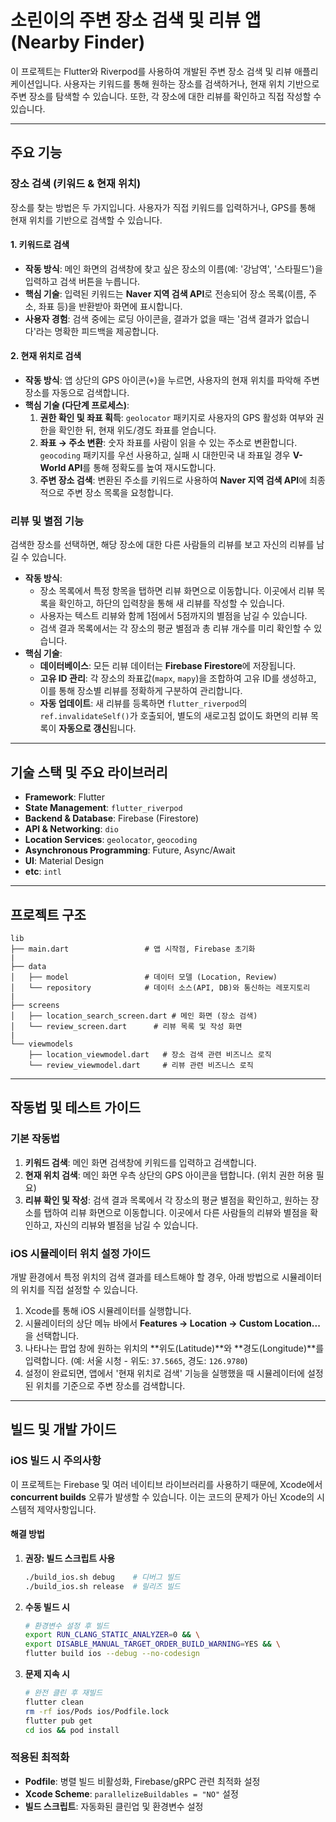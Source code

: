 # 소린이의 주변 장소 검색 및 리뷰 앱 (Nearby Finder)

이 프로젝트는 Flutter와 Riverpod를 사용하여 개발된 주변 장소 검색 및 리뷰 애플리케이션입니다. 사용자는 키워드를 통해 원하는 장소를 검색하거나, 현재 위치 기반으로 주변 장소를 탐색할 수 있습니다. 또한, 각 장소에 대한 리뷰를 확인하고 직접 작성할 수 있습니다.

-----

## 주요 기능

### 장소 검색 (키워드 & 현재 위치)

장소를 찾는 방법은 두 가지입니다. 사용자가 직접 키워드를 입력하거나, GPS를 통해 현재 위치를 기반으로 검색할 수 있습니다.

#### 1\. 키워드로 검색

  * **작동 방식**: 메인 화면의 검색창에 찾고 싶은 장소의 이름(예: '강남역', '스타필드')을 입력하고 검색 버튼을 누릅니다.
  * **핵심 기술**: 입력된 키워드는 **Naver 지역 검색 API**로 전송되어 장소 목록(이름, 주소, 좌표 등)을 반환받아 화면에 표시합니다.
  * **사용자 경험**: 검색 중에는 로딩 아이콘을, 결과가 없을 때는 '검색 결과가 없습니다'라는 명확한 피드백을 제공합니다.

#### 2\. 현재 위치로 검색

  * **작동 방식**: 앱 상단의 GPS 아이콘(⌖)을 누르면, 사용자의 현재 위치를 파악해 주변 장소를 자동으로 검색합니다.
  * **핵심 기술 (다단계 프로세스)**:
    1.  **권한 확인 및 좌표 획득**: `geolocator` 패키지로 사용자의 GPS 활성화 여부와 권한을 확인한 뒤, 현재 위도/경도 좌표를 얻습니다.
    2.  **좌표 → 주소 변환**: 숫자 좌표를 사람이 읽을 수 있는 주소로 변환합니다. `geocoding` 패키지를 우선 사용하고, 실패 시 대한민국 내 좌표일 경우 **V-World API**를 통해 정확도를 높여 재시도합니다.
    3.  **주변 장소 검색**: 변환된 주소를 키워드로 사용하여 **Naver 지역 검색 API**에 최종적으로 주변 장소 목록을 요청합니다.

### 리뷰 및 별점 기능

검색한 장소를 선택하면, 해당 장소에 대한 다른 사람들의 리뷰를 보고 자신의 리뷰를 남길 수 있습니다.

  * **작동 방식**: 
      * 장소 목록에서 특정 항목을 탭하면 리뷰 화면으로 이동합니다. 이곳에서 리뷰 목록을 확인하고, 하단의 입력창을 통해 새 리뷰를 작성할 수 있습니다.
      * 사용자는 텍스트 리뷰와 함께 1점에서 5점까지의 별점을 남길 수 있습니다.
      * 검색 결과 목록에서는 각 장소의 평균 별점과 총 리뷰 개수를 미리 확인할 수 있습니다.
  * **핵심 기술**:
      * **데이터베이스**: 모든 리뷰 데이터는 **Firebase Firestore**에 저장됩니다.
      * **고유 ID 관리**: 각 장소의 좌표값(`mapx`, `mapy`)을 조합하여 고유 ID를 생성하고, 이를 통해 장소별 리뷰를 정확하게 구분하여 관리합니다.
      * **자동 업데이트**: 새 리뷰를 등록하면 `flutter_riverpod`의 `ref.invalidateSelf()`가 호출되어, 별도의 새로고침 없이도 화면의 리뷰 목록이 **자동으로 갱신**됩니다.

-----

## 기술 스택 및 주요 라이브러리

  * **Framework**: Flutter
  * **State Management**: `flutter_riverpod`
  * **Backend & Database**: Firebase (Firestore)
  * **API & Networking**: `dio`
  * **Location Services**: `geolocator`, `geocoding`
  * **Asynchronous Programming**: Future, Async/Await
  * **UI**: Material Design
  * **etc**: `intl`

-----

## 프로젝트 구조

```
lib
├── main.dart                 # 앱 시작점, Firebase 초기화
|
├── data
│   ├── model                 # 데이터 모델 (Location, Review)
│   └── repository            # 데이터 소스(API, DB)와 통신하는 레포지토리
|
├── screens
│   ├── location_search_screen.dart # 메인 화면 (장소 검색)
│   └── review_screen.dart      # 리뷰 목록 및 작성 화면
|
└── viewmodels
    ├── location_viewmodel.dart   # 장소 검색 관련 비즈니스 로직
    └── review_viewmodel.dart     # 리뷰 관련 비즈니스 로직
```

-----

## 작동법 및 테스트 가이드

### 기본 작동법

1.  **키워드 검색**: 메인 화면 검색창에 키워드를 입력하고 검색합니다.
2.  **현재 위치 검색**: 메인 화면 우측 상단의 GPS 아이콘을 탭합니다. (위치 권한 허용 필요)
3.  **리뷰 확인 및 작성**: 검색 결과 목록에서 각 장소의 평균 별점을 확인하고, 원하는 장소를 탭하여 리뷰 화면으로 이동합니다. 이곳에서 다른 사람들의 리뷰와 별점을 확인하고, 자신의 리뷰와 별점을 남길 수 있습니다.



### iOS 시뮬레이터 위치 설정 가이드

개발 환경에서 특정 위치의 검색 결과를 테스트해야 할 경우, 아래 방법으로 시뮬레이터의 위치를 직접 설정할 수 있습니다.

1.  Xcode를 통해 iOS 시뮬레이터를 실행합니다.
2.  시뮬레이터의 상단 메뉴 바에서 **Features → Location → Custom Location...** 을 선택합니다.
3.  나타나는 팝업 창에 원하는 위치의 \*\*위도(Latitude)\*\*와 \*\*경도(Longitude)\*\*를 입력합니다. (예: 서울 시청 - 위도: `37.5665`, 경도: `126.9780`)
4.  설정이 완료되면, 앱에서 '현재 위치로 검색' 기능을 실행했을 때 시뮬레이터에 설정된 위치를 기준으로 주변 장소를 검색합니다.

-----

## 빌드 및 개발 가이드

### iOS 빌드 시 주의사항

이 프로젝트는 Firebase 및 여러 네이티브 라이브러리를 사용하기 때문에, Xcode에서 **concurrent builds** 오류가 발생할 수 있습니다. 이는 코드의 문제가 아닌 Xcode의 시스템적 제약사항입니다.

#### 해결 방법

1. **권장: 빌드 스크립트 사용**
   ```bash
   ./build_ios.sh debug    # 디버그 빌드
   ./build_ios.sh release  # 릴리즈 빌드
   ```

2. **수동 빌드 시**
   ```bash
   # 환경변수 설정 후 빌드
   export RUN_CLANG_STATIC_ANALYZER=0 && \
   export DISABLE_MANUAL_TARGET_ORDER_BUILD_WARNING=YES && \
   flutter build ios --debug --no-codesign
   ```

3. **문제 지속 시**
   ```bash
   # 완전 클린 후 재빌드
   flutter clean
   rm -rf ios/Pods ios/Podfile.lock
   flutter pub get
   cd ios && pod install
   ```

### 적용된 최적화

- **Podfile**: 병렬 빌드 비활성화, Firebase/gRPC 관련 최적화 설정
- **Xcode Scheme**: `parallelizeBuildables = "NO"` 설정
- **빌드 스크립트**: 자동화된 클린업 및 환경변수 설정